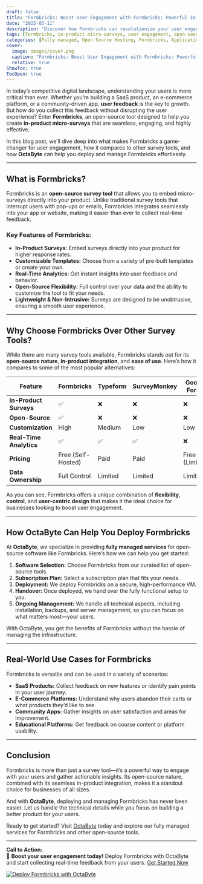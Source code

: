 ```yaml
---
draft: false
title: "Formbricks: Boost User Engagement with Formbricks: Powerful In-Product Micro-Surveys"
date: "2025-03-11"
description: "Discover how Formbricks can revolutionize your user engagement strategy with its powerful in-product micro-surveys. Learn why it stands out among other open-source survey tools and how OctaByte can help you deploy and manage it seamlessly."
tags: [Formbricks, in-product micro-surveys, user engagement, open-source survey tools, OctaByte, managed open-source services, Formbricks vs competitors, Formbricks deployment, Formbricks features]
categories: [Fully managed, Open Source Hosting, Formbricks, Applications, Customer Support]
cover:
  image: images/cover.png
  caption: "Formbricks: Boost User Engagement with Formbricks: Powerful In-Product Micro-Surveys"
  relative: true
ShowToc: true
TocOpen: true
---
```



In today’s competitive digital landscape, understanding your users is more critical than ever. Whether you’re building a SaaS product, an e-commerce platform, or a community-driven app, **user feedback** is the key to growth. But how do you collect this feedback without disrupting the user experience? Enter **Formbricks**, an open-source tool designed to help you create **in-product micro-surveys** that are seamless, engaging, and highly effective.

In this blog post, we’ll dive deep into what makes Formbricks a game-changer for user engagement, how it compares to other survey tools, and how **OctaByte** can help you deploy and manage Formbricks effortlessly.

---

## What is Formbricks?

Formbricks is an **open-source survey tool** that allows you to embed micro-surveys directly into your product. Unlike traditional survey tools that interrupt users with pop-ups or emails, Formbricks integrates seamlessly into your app or website, making it easier than ever to collect real-time feedback.

### Key Features of Formbricks:
- **In-Product Surveys:** Embed surveys directly into your product for higher response rates.
- **Customizable Templates:** Choose from a variety of pre-built templates or create your own.
- **Real-Time Analytics:** Get instant insights into user feedback and behavior.
- **Open-Source Flexibility:** Full control over your data and the ability to customize the tool to fit your needs.
- **Lightweight & Non-Intrusive:** Surveys are designed to be unobtrusive, ensuring a smooth user experience.

---

## Why Choose Formbricks Over Other Survey Tools?

While there are many survey tools available, Formbricks stands out for its **open-source nature**, **in-product integration**, and **ease of use**. Here’s how it compares to some of the most popular alternatives:

| Feature                | Formbricks           | Typeform             | SurveyMonkey         | Google Forms         |
|------------------------|----------------------|----------------------|----------------------|----------------------|
| **In-Product Surveys** | ✅                   | ❌                   | ❌                   | ❌                   |
| **Open-Source**        | ✅                   | ❌                   | ❌                   | ❌                   |
| **Customization**      | High                 | Medium               | Low                  | Low                  |
| **Real-Time Analytics**| ✅                   | ✅                   | ✅                   | ❌                   |
| **Pricing**            | Free (Self-Hosted)   | Paid                 | Paid                 | Free (Limited)       |
| **Data Ownership**     | Full Control         | Limited              | Limited              | Limited              |

As you can see, Formbricks offers a unique combination of **flexibility**, **control**, and **user-centric design** that makes it the ideal choice for businesses looking to boost user engagement.

---

## How OctaByte Can Help You Deploy Formbricks

At **OctaByte**, we specialize in providing **fully managed services** for open-source software like Formbricks. Here’s how we can help you get started:

1. **Software Selection:** Choose Formbricks from our curated list of open-source tools.
2. **Subscription Plan:** Select a subscription plan that fits your needs.
3. **Deployment:** We deploy Formbricks on a secure, high-performance VM.
4. **Handover:** Once deployed, we hand over the fully functional setup to you.
5. **Ongoing Management:** We handle all technical aspects, including installation, backups, and server management, so you can focus on what matters most—your users.

With OctaByte, you get the benefits of Formbricks without the hassle of managing the infrastructure.

---

## Real-World Use Cases for Formbricks

Formbricks is versatile and can be used in a variety of scenarios:

- **SaaS Products:** Collect feedback on new features or identify pain points in your user journey.
- **E-Commerce Platforms:** Understand why users abandon their carts or what products they’d like to see.
- **Community Apps:** Gather insights on user satisfaction and areas for improvement.
- **Educational Platforms:** Get feedback on course content or platform usability.

---

## Conclusion

Formbricks is more than just a survey tool—it’s a powerful way to engage with your users and gather actionable insights. Its open-source nature, combined with its seamless in-product integration, makes it a standout choice for businesses of all sizes.

And with **OctaByte**, deploying and managing Formbricks has never been easier. Let us handle the technical details while you focus on building a better product for your users.

Ready to get started? Visit [OctaByte](https://octabyte.io) today and explore our fully managed services for Formbricks and other open-source tools.

---

**Call to Action:**  
📢 **Boost your user engagement today!** Deploy Formbricks with OctaByte and start collecting real-time feedback from your users. [Get Started Now](https://octabyte.io)

[![Deploy Formbricks with OctaByte](/images/deploy-on-octabyte.png)](https://octabyte.io/fully-managed-open-source-services/applications/customer-support/formbricks)